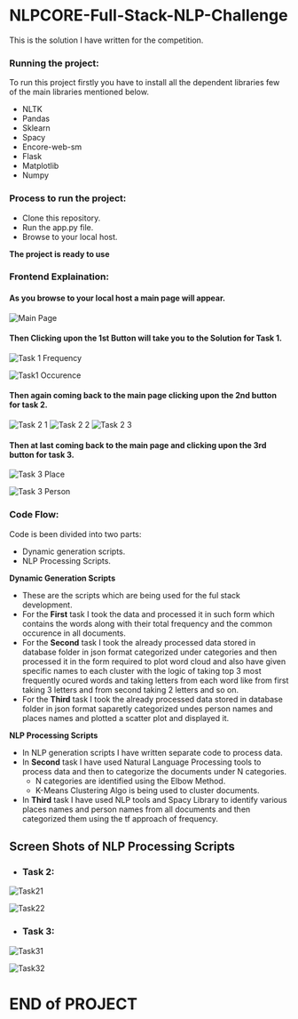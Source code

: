 # NLPCORE-Full-Stack-NLP-Challenge

This is the solution I have written for the competition.

### Running the project:
To run this project firstly you have to install all the dependent libraries few of the main libraries mentioned below.
* NLTK
* Pandas
* Sklearn
* Spacy
* Encore-web-sm
* Flask
* Matplotlib
* Numpy

### Process to run the project:
* Clone this repository.
* Run the app.py file.
* Browse to your local host.

**The project is ready to use**

### Frontend Explaination:
#### As you browse to your local host a main page will appear.

![Main Page](Images/Main_Index_Page.png)

#### Then Clicking upon the 1st Button will take you to the Solution for Task 1.

![Task 1 Frequency](Images/Chart_for_frequency.png)

![Task1 Occurence](Images/Chart_for_Occurence.png)

#### Then again coming back to the main page clicking upon the 2nd button for task 2.

![Task 2 1](Images/Document_clustering_1.png)
![Task 2 2](Images/Document_clustering_2.png)
![Task 2 3](Images/Frequency_visible_on_hover.png)

#### Then at last coming back to the main page and clicking upon the 3rd button for task 3.

![Task 3 Place](Images/clustering_places_name.png)

![Task 3 Person](Images/Clustering_person_name.png)

### Code Flow:

Code is been divided into two parts:
* Dynamic generation scripts.
* NLP Processing Scripts.

**Dynamic Generation Scripts**
* These are the scripts which are being used for the ful stack development.
* For the **First** task I took the data and processed it in such form which contains the words along with their total frequency and the common occurence in all documents.
* For the **Second** task I took the already processed data stored in database folder in json format categorized under categories and then processed it in the form required to plot word cloud and also have given specific names to each cluster with the logic of taking top 3 most frequently ocured words and taking letters from each word like from first taking 3 letters and from second taking 2 letters and so on.
* For the **Third** task I took the already processed data stored in database folder in json format saparetly categorized undes person names and places names and plotted a scatter plot and displayed it.

**NLP Processing Scripts**
* In NLP generation scripts I have written separate code to process data.
* In **Second** task I have used Natural Language Processing tools to process data and then to categorize the documents under N categories.
  * N categories are identified using the Elbow Method.
  * K-Means Clustering Algo is being used to cluster documents.
* In **Third** task I have used NLP tools and Spacy Library to identify various places names and person names from all documents and then categorized them using the tf approach of frequency.

## Screen Shots of NLP Processing Scripts
* ### Task 2:
![Task21](Images/Task21.png)

![Task22](Images/Task22.png)

* ### Task 3:
![Task31](Images/Task31.png)

![Task32](Images/Task32.png)


# END of PROJECT 
